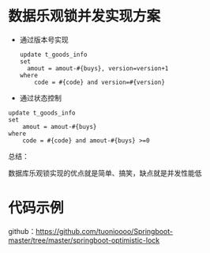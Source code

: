 # 数据乐观锁并发实现方案

- 通过版本号实现

  ```
  update t_goods_info
  set
  	amout = amout-#{buys}, version=version+1
  where
      code = #{code} and version=#{version}
  ```

- 通过状态控制

```
update t_goods_info
set
	amout = amout-#{buys}
where
    code = #{code} and amout-#{buys} >=0
```

总结：

数据库乐观锁实现的优点就是简单、搞笑，缺点就是并发性能低

# 代码示例

github：https://github.com/tuonioooo/Springboot-master/tree/master/springboot-optimistic-lock

